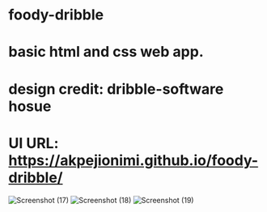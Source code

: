 # foody-dribble

# basic html and css web app.
# design credit: dribble-software hosue

# UI URL:  https://akpejionimi.github.io/foody-dribble/

![Screenshot (17)](https://user-images.githubusercontent.com/46995138/55246686-02d1c100-5246-11e9-9ed6-8a3986ea4ddc.png)
![Screenshot (18)](https://user-images.githubusercontent.com/46995138/55246572-c56d3380-5245-11e9-9c83-4499b03deed5.png)
![Screenshot (19)](https://user-images.githubusercontent.com/46995138/55246807-4d533d80-5246-11e9-9523-50cdbebc636c.png)
